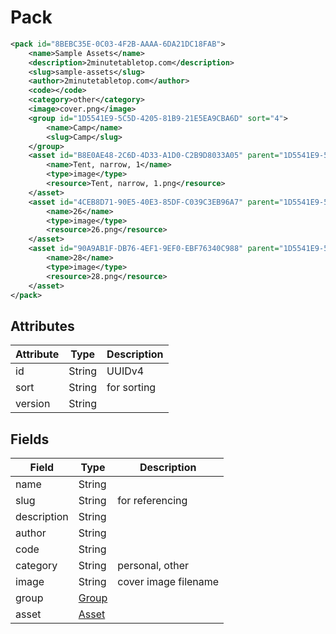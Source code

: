# Pack

```xml
<pack id="8BEBC35E-0C03-4F2B-AAAA-6DA21DC18FAB">
	<name>Sample Assets</name>
	<description>2minutetabletop.com</description>
	<slug>sample-assets</slug>
	<author>2minutetabletop.com</author>
	<code></code>
	<category>other</category>
	<image>cover.png</image>
	<group id="1D5541E9-5C5D-4205-81B9-21E5EA9CBA6D" sort="4">
		<name>Camp</name>
		<slug>Camp</slug>
	</group>
	<asset id="B8E0AE48-2C6D-4D33-A1D0-C2B9D8033A05" parent="1D5541E9-5C5D-4205-81B9-21E5EA9CBA6D">
		<name>Tent, narrow, 1</name>
		<type>image</type>
		<resource>Tent, narrow, 1.png</resource>
	</asset>
	<asset id="4CEB8D71-90E5-40E3-85DF-C039C3EB96A7" parent="1D5541E9-5C5D-4205-81B9-21E5EA9CBA6D">
		<name>26</name>
		<type>image</type>
		<resource>26.png</resource>
	</asset>
	<asset id="90A9AB1F-DB76-4EF1-9EF0-EBF76340C988" parent="1D5541E9-5C5D-4205-81B9-21E5EA9CBA6D">
		<name>28</name>
		<type>image</type>
		<resource>28.png</resource>
	</asset>
</pack>
```

## Attributes

| Attribute | Type | Description |
| --------- | ---- | ----------- |
| id  | String  | UUIDv4 |
| sort  | String  | for sorting |
| version  | String  |  |

## Fields

| Field  | Type | Description |
| ------ | ---- | ----------- |
| name  | String | |
| slug  | String | for referencing |
| description  | String | |
| author  | String |  |
| code  | String |  |
| category  | String | personal, other |
| image | String | cover image filename |
| group | [Group](gruop.md) |  |
| asset | [Asset](asset.md) |  |


